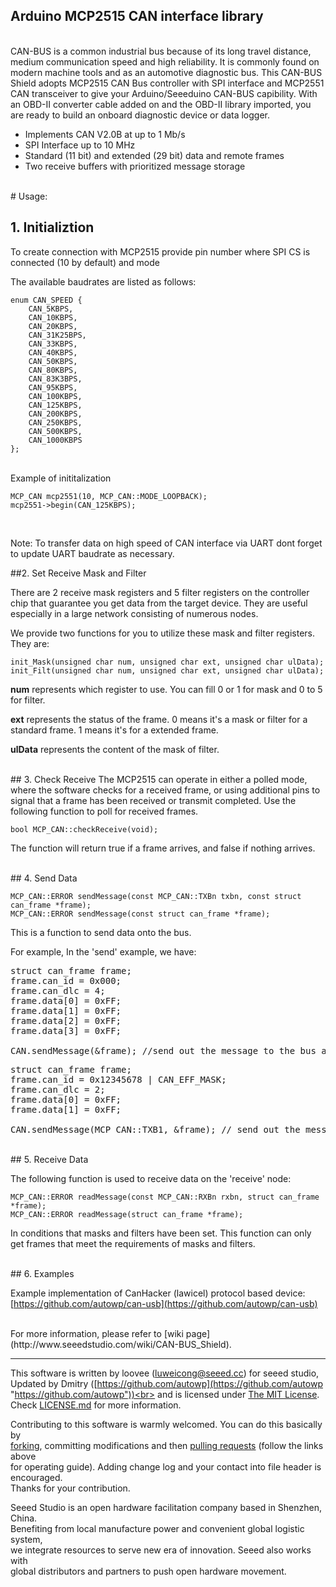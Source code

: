 Arduino MCP2515 CAN interface library
---------------------------------------------------------


<br>
CAN-BUS is a common industrial bus because of its long travel distance, medium communication speed and high reliability. It is commonly found on modern machine tools and as an automotive diagnostic bus. This CAN-BUS Shield adopts MCP2515 CAN Bus controller with SPI interface and MCP2551 CAN transceiver to give your Arduino/Seeeduino CAN-BUS capibility. With an OBD-II converter cable added on and the OBD-II library imported, you are ready to build an onboard diagnostic device or data logger.

- Implements CAN V2.0B at up to 1 Mb/s
- SPI Interface up to 10 MHz
- Standard (11 bit) and extended (29 bit) data and remote frames
- Two receive buffers with prioritized message storage


<br>
# Usage:



## 1. Initializtion

To create connection with MCP2515 provide pin number where SPI CS is connected (10 by default) and mode


The available baudrates are listed as follows:

	enum CAN_SPEED {
	    CAN_5KBPS,
	    CAN_10KBPS,
	    CAN_20KBPS,
	    CAN_31K25BPS,
	    CAN_33KBPS,
	    CAN_40KBPS,
	    CAN_50KBPS,
	    CAN_80KBPS,
	    CAN_83K3BPS,
	    CAN_95KBPS,
	    CAN_100KBPS,
	    CAN_125KBPS,
	    CAN_200KBPS,
	    CAN_250KBPS,
	    CAN_500KBPS,
	    CAN_1000KBPS
	};

<br>
Example of inititalization

	MCP_CAN mcp2551(10, MCP_CAN::MODE_LOOPBACK);
	mcp2551->begin(CAN_125KBPS);
<br>

Note: To transfer data on high speed of CAN interface via UART dont forget to update UART baudrate as necessary.

##2. Set Receive Mask and Filter

There are 2 receive mask registers and 5 filter registers on the controller chip that guarantee you get data from the target device. They are useful especially in a large network consisting of numerous nodes.

We provide two functions for you to utilize these mask and filter registers. They are:

    init_Mask(unsigned char num, unsigned char ext, unsigned char ulData);
    init_Filt(unsigned char num, unsigned char ext, unsigned char ulData);

**num** represents which register to use. You can fill 0 or 1 for mask and 0 to 5 for filter.

**ext** represents the status of the frame. 0 means it's a mask or filter for a standard frame. 1 means it's for a extended frame.

**ulData** represents the content of the mask of filter.



<br>
## 3. Check Receive
The MCP2515 can operate in either a polled mode, where the software checks for a received frame, or using additional pins to signal that a frame has been received or transmit completed.  Use the following function to poll for received frames.

    bool MCP_CAN::checkReceive(void);

The function will return true if a frame arrives, and false if nothing arrives.



<br>
## 4. Send Data

    MCP_CAN::ERROR sendMessage(const MCP_CAN::TXBn txbn, const struct can_frame *frame);
    MCP_CAN::ERROR sendMessage(const struct can_frame *frame);

This is a function to send data onto the bus. 

For example, In the 'send' example, we have:

<pre>
struct can_frame frame;
frame.can_id = 0x000;
frame.can_dlc = 4;
frame.data[0] = 0xFF;
frame.data[1] = 0xFF;
frame.data[2] = 0xFF;
frame.data[3] = 0xFF;

CAN.sendMessage(&frame); //send out the message to the bus and tell other devices this is a standard frame from 0x00.
</pre>

<pre>
struct can_frame frame;
frame.can_id = 0x12345678 | CAN_EFF_MASK;
frame.can_dlc = 2;
frame.data[0] = 0xFF;
frame.data[1] = 0xFF;

CAN.sendMessage(MCP_CAN::TXB1, &frame); // send out the message to the bus using second TX buffer and tell other devices this is a extended frame from 0x12345678.
</pre>


<br>
## 5. Receive Data

The following function is used to receive data on the 'receive' node:

    MCP_CAN::ERROR readMessage(const MCP_CAN::RXBn rxbn, struct can_frame *frame);
    MCP_CAN::ERROR readMessage(struct can_frame *frame);

In conditions that masks and filters have been set. This function can only get frames that meet the requirements of masks and filters.

<br>
## 6. Examples

Example implementation of CanHacker (lawicel) protocol based device: [https://github.com/autowp/can-usb](https://github.com/autowp/can-usb)

<br>
For more information, please refer to [wiki page](http://www.seeedstudio.com/wiki/CAN-BUS_Shield).

    
----

This software is written by loovee ([luweicong@seeed.cc](luweicong@seeed.cc "luweicong@seeed.cc")) for seeed studio,<br>
Updated by Dmitry ([https://github.com/autowp](https://github.com/autowp "https://github.com/autowp"))<br>
and is licensed under [The MIT License](http://opensource.org/licenses/mit-license.php). Check [LICENSE.md](LICENSE.md) for more information.<br>

Contributing to this software is warmly welcomed. You can do this basically by<br>
[forking](https://help.github.com/articles/fork-a-repo), committing modifications and then [pulling requests](https://help.github.com/articles/using-pull-requests) (follow the links above<br>
for operating guide). Adding change log and your contact into file header is encouraged.<br>
Thanks for your contribution.

Seeed Studio is an open hardware facilitation company based in Shenzhen, China. <br>
Benefiting from local manufacture power and convenient global logistic system, <br>
we integrate resources to serve new era of innovation. Seeed also works with <br>
global distributors and partners to push open hardware movement.<br>
